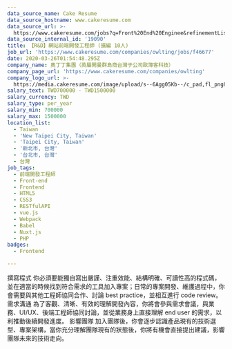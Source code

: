 ```yaml
---
data_source_name: Cake Resume
data_source_hostname: www.cakeresume.com
data_source_url: >-
  https://www.cakeresume.com/jobs?q=Front%20End%20Enginee&refinementList[lang_name][0]=E[…]tech_front-end-development&range[salary_range][min]=1000000
data_source_internal_id: '19090'
title: 【R&D】網站前端開發工程師 (擴編 10人)
job_url: 'https://www.cakeresume.com/companies/owlting/jobs/f46677'
date: 2020-03-26T01:54:48.295Z
company_name: 奧丁丁集團（英屬開曼群島商台灣子公司歐簿客科技）
company_page_url: 'https://www.cakeresume.com/companies/owlting'
company_logo_url: >-
  https://media.cakeresume.com/image/upload/s--6Agg05Kb--/c_pad,fl_png8,h_200,w_200/v1568800616/ceihopxw1sczmhwgqqas.png
salary_text: TWD700000 - TWD1500000
salary_currency: TWD
salary_type: per_year
salary_min: 700000
salary_max: 1500000
location_list:
  - Taiwan
  - 'New Taipei City, Taiwan'
  - 'Taipei City, Taiwan'
  - '新北市, 台灣'
  - '台北市, 台灣'
  - 台灣
job_tags:
  - 前端開發工程師
  - Front-end
  - Frontend
  - HTML5
  - CSS3
  - RESTfulAPI
  - vue.js
  - Webpack
  - Babel
  - Nuxt.js
  - PHP
badges:
  - Frontend

---
```


撰寫程式 你必須要能獨自寫出嚴謹、注重效能、結構明確、可讀性高的程式碼，並在適當的時候找到符合需求的工具加入專案；日常的專案開發、維護過程中，你會需要與其他工程師協同合作、討論 best practice，並相互進行 code review。 需求溝通 為了客觀、清晰、有效的理解開發內容，你將會參與需求會議，與業務、UI/UX、後端工程師協同討論，並從業務身上直接理解 end user 的需求，以利推動後續開發進度。 影響團隊 加入團隊後，你會逐步認識產品現有的技術選型、專案架構，當你充分理解團隊現有的狀態後，你將有機會直接提出建議，影響團隊未來的技術走向。